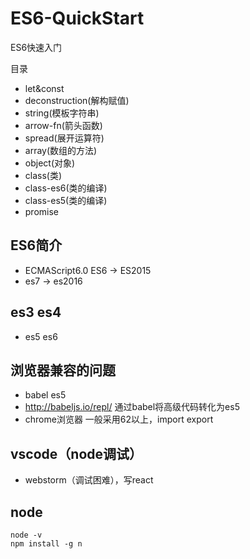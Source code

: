 ﻿# ES6-QuickStart
ES6快速入门

目录
- let&const
- deconstruction(解构赋值)
- string(模板字符串)
- arrow-fn(箭头函数)
- spread(展开运算符)
- array(数组的方法)
- object(对象)
- class(类)
- class-es6(类的编译)
- class-es5(类的编译)
- promise

## ES6简介
- ECMAScript6.0 ES6 -> ES2015
- es7 -> es2016

## es3 es4
- es5 es6

## 浏览器兼容的问题
- babel es5
- http://babeljs.io/repl/ 通过babel将高级代码转化为es5
- chrome浏览器 一般采用62以上，import export

## vscode（node调试）
- webstorm（调试困难），写react

## node
```
node -v
npm install -g n
```
